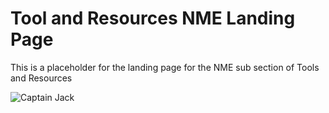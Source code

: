 # Tool and Resources NME Landing Page
This is a placeholder for the landing page for the NME sub section of Tools and Resources

![Captain Jack](https://media1.giphy.com/media/dH4eBrNQXB8S4/giphy.gif)